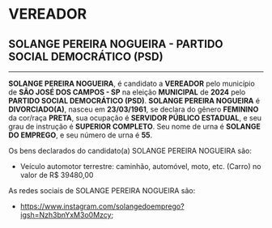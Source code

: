 # VEREADOR
## SOLANGE PEREIRA NOGUEIRA - PARTIDO SOCIAL DEMOCRÁTICO (PSD)
---
**SOLANGE PEREIRA NOGUEIRA**, é candidato a **VEREADOR** pelo município de **SÃO JOSÉ DOS CAMPOS - SP** na eleição **MUNICIPAL** de **2024** pelo **PARTIDO SOCIAL DEMOCRÁTICO (PSD)**.
**SOLANGE PEREIRA NOGUEIRA** é **DIVORCIADO(A)**, nasceu em **23/03/1961**, se declara do gênero **FEMININO** da cor/raça **PRETA**, sua ocupação é **SERVIDOR PÚBLICO ESTADUAL**, e seu grau de instrução é **SUPERIOR COMPLETO**.
Seu nome de urna é **SOLANGE DO EMPREGO**, e seu número de urna é **55**.

Os bens declarados do candidato(a) SOLANGE PEREIRA NOGUEIRA são: 
- Veículo automotor terrestre: caminhão, automóvel, moto, etc. (Carro) no valor de R$ 39480,00

As redes sociais de SOLANGE PEREIRA NOGUEIRA são:
- https://www.instagram.com/solangedoemprego?igsh=Nzh3bnYxM3o0Mzcy;